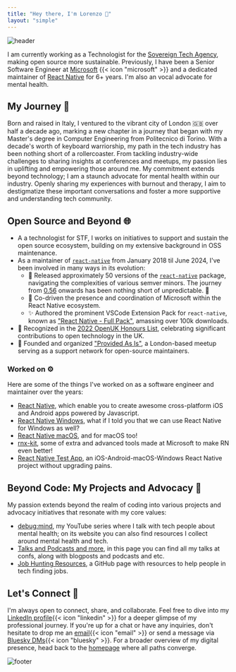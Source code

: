 ```yaml
---
title: "Hey there, I'm Lorenzo 👋"
layout: "simple"
---
```


![header](/images/about-me-header.jpg)

I am currently working as a Technologist for the [Sovereign Tech Agency](https://www.sovereign.tech/), making open source more sustainable. Previously, I have been a Senior Software Engineer at [Microsoft](https://www.microsoft.com/en-gb/) {{< icon "microsoft" >}} and a dedicated maintainer of [React Native](https://reactnative.dev/) for 6+ years. I'm also an vocal advocate for mental health.

## My Journey 🚀

Born and raised in Italy, I ventured to the vibrant city of London 🇬🇧 over half a decade ago, marking a new chapter in a journey that began with my Master's degree in Computer Engineering from Politecnico di Torino. With a decade's worth of keyboard warriorship, my path in the tech industry has been nothing short of a rollercoaster. From tackling industry-wide challenges to sharing insights at conferences and meetups, my passion lies in uplifting and empowering those around me. My commitment extends beyond technology; I am a staunch advocate for mental health within our industry. Openly sharing my experiences with burnout and therapy, I aim to destigmatize these important conversations and foster a more supportive and understanding tech community.

## Open Source and Beyond 🌐

- A a technologist for STF, I works on initiatives to support and sustain the open source ecosystem, building on my extensive background in OSS maintenance.
- As a maintainer of [`react-native`](https://reactnative.dev/) from January 2018 til June 2024, I've been involved in many ways in its evolution:
  - 🚀 Released approximately 50 versions of the [`react-native`](https://reactnative.dev/) package, navigating the complexities of various semver minors. The journey from [0.56](https://reactnative.dev/blog/2018/07/04/releasing-react-native-056) onwards has been nothing short of unpredictable. 🤯
  - 🤝 Co-driven the presence and coordination of Microsoft within the React Native ecosystem.
  - ✨ Authored the prominent VSCode Extension Pack for `react-native`, known as ["React Native - Full Pack"](https://marketplace.visualstudio.com/items?itemName=kelset.rn-full-pack), amassing over 100k downloads.
- 🏅 Recognized in the [2022 OpenUK Honours List](https://openuk.uk/2022HonoursList/), celebrating significant contributions to open technology in the UK.
- 🤝 Founded and organized ["Provided As Is"](https://github.com/provided-as-is), a London-based meetup serving as a support network for open-source maintainers.

### Worked on ⚙️

Here are some of the things I've worked on as a software engineer and maintainer over the years:

- [React Native](https://github.com/facebook/react-native), which enable you to create awesome cross-platform iOS and Android apps powered by Javascript.
- [React Native Windows](https://github.com/microsoft/react-native-windows), what if I told you that we can use React Native for Windows as well?
- [React Native macOS](https://github.com/microsoft/react-native-macos), and for macOS too!
- [rnx-kit](https://github.com/microsoft/rnx-kit), some of extra and advanced tools made at Microsoft to make RN even better!
- [React Native Test App](https://github.com/microsoft/react-native-test-app), an iOS-Android-macOS-Windows React Native project without upgrading pains.

## Beyond Code: My Projects and Advocacy 🌟

My passion extends beyond the realm of coding into various projects and advocacy initiatives that resonate with my core values:

- [debug:mind](https://debug-mind.com/), my YouTube series where I talk with tech people about mental health; on its website you can also find resources I collect around mental health and tech.
- [Talks and Podcasts and more](/tags), in this page you can find all my talks at confs, along with blogposts and podcasts and etc.
- [Job Hunting Resources](https://github.com/kelset/job-hunting-resources), a GitHub page with resources to help people in tech finding jobs.

## Let's Connect 🤝

I'm always open to connect, share, and collaborate. Feel free to dive into my [LinkedIn profile](https://www.linkedin.com/in/lorenzo-sciandra/){{< icon "linkedin" >}} for a deeper glimpse of my professional journey. If you're up for a chat or have any inquiries, don't hesitate to drop me an [email](mailto:notkelset@kelset.dev){{< icon "email" >}} or send a message via [Bluesky DMs](https://bsky.app/profile/kelset.dev){{< icon "bluesky" >}}. For a broader overview of my digital presence, head back to the [homepage](/) where all paths converge.

![footer](/images/about-me-footer.jpg)
